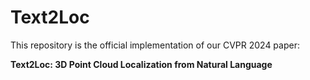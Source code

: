 # Text2Loc
This repository is the official implementation of our CVPR 2024 paper:

**Text2Loc: 3D Point Cloud Localization from Natural Language**
